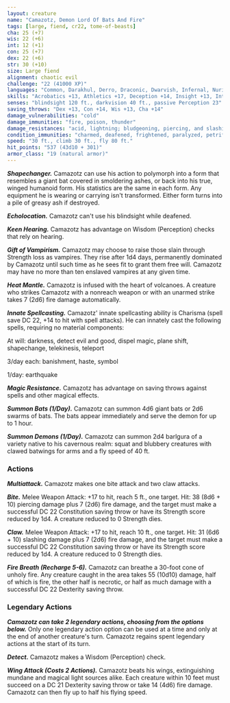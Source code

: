 ```yaml
---
layout: creature
name: "Camazotz, Demon Lord Of Bats And Fire"
tags: [large, fiend, cr22, tome-of-beasts]
cha: 25 (+7)
wis: 22 (+6)
int: 12 (+1)
con: 25 (+7)
dex: 22 (+6)
str: 30 (+10)
size: Large fiend
alignment: chaotic evil
challenge: "22 (41000 XP)"
languages: "Common, Darakhul, Derro, Draconic, Dwarvish, Infernal, Nurian, Primordial, Void Speech; telepathy 300 ft."
skills: "Acrobatics +13, Athletics +17, Deception +14, Insight +13, Intimidation +14, Perception +13"
senses: "blindsight 120 ft., darkvision 40 ft., passive Perception 23"
saving_throws: "Dex +13, Con +14, Wis +13, Cha +14"
damage_vulnerabilities: "cold"
damage_immunities: "fire, poison, thunder"
damage_resistances: "acid, lightning; bludgeoning, piercing, and slashing from nonmagical weapons"
condition_immunities: "charmed, deafened, frightened, paralyzed, petrified, poisoned, stunned"
speed: "30 ft., climb 30 ft., fly 80 ft."
hit_points: "537 (43d10 + 301)"
armor_class: "19 (natural armor)"
---
```


***Shapechanger.*** Camazotz can use his action to polymorph into a form that resembles a giant bat covered in smoldering ashes, or back into his true, winged humanoid form. His statistics are the same in each form. Any equipment he is wearing or carrying isn't transformed. Either form turns into a pile of greasy ash if destroyed.

***Echolocation.*** Camazotz can't use his blindsight while deafened.

***Keen Hearing.*** Camazotz has advantage on Wisdom (Perception) checks that rely on hearing.

***Gift of Vampirism.*** Camazotz may choose to raise those slain through Strength loss as vampires. They rise after 1d4 days, permanently dominated by Camazotz until such time as he sees fit to grant them free will. Camazotz may have no more than ten enslaved vampires at any given time.

***Heat Mantle.*** Camazotz is infused with the heart of volcanoes. A creature who strikes Camazotz with a nonreach weapon or with an unarmed strike takes 7 (2d6) fire damage automatically.

***Innate Spellcasting.*** Camazotz' innate spellcasting ability is Charisma (spell save DC 22, +14 to hit with spell attacks). He can innately cast the following spells, requiring no material components:

At will: darkness, detect evil and good, dispel magic, plane shift, shapechange, telekinesis, teleport

3/day each: banishment, haste, symbol

1/day: earthquake

***Magic Resistance.*** Camazotz has advantage on saving throws against spells and other magical effects.

***Summon Bats (1/Day).*** Camazotz can summon 4d6 giant bats or 2d6 swarms of bats. The bats appear immediately and serve the demon for up to 1 hour.

***Summon Demons (1/Day).*** Camazotz can summon 2d4 barlgura of a variety native to his cavernous realm: squat and blubbery creatures with clawed batwings for arms and a fly speed of 40 ft.

### Actions

***Multiattack.*** Camazotz makes one bite attack and two claw attacks.

***Bite.*** Melee Weapon Attack: +17 to hit, reach 5 ft., one target. Hit: 38 (8d6 + 10) piercing damage plus 7 (2d6) fire damage, and the target must make a successful DC 22 Constitution saving throw or have its Strength score reduced by 1d4. A creature reduced to 0 Strength dies.

***Claw.*** Melee Weapon Attack: +17 to hit, reach 10 ft., one target. Hit: 31 (6d6 + 10) slashing damage plus 7 (2d6) fire damage, and the target must make a successful DC 22 Constitution saving throw or have its Strength score reduced by 1d4. A creature reduced to 0 Strength dies.

***Fire Breath (Recharge 5-6).*** Camazotz can breathe a 30-foot cone of unholy fire. Any creature caught in the area takes 55 (10d10) damage, half of which is fire, the other half is necrotic, or half as much damage with a successful DC 22 Dexterity saving throw.

### Legendary Actions

***Camazotz can take 2 legendary actions, choosing from the options below.*** Only one legendary action option can be used at a time and only at the end of another creature's turn. Camazotz regains spent legendary actions at the start of its turn.

***Detect.*** Camazotz makes a Wisdom (Perception) check.

***Wing Attack (Costs 2 Actions).*** Camazotz beats his wings, extinguishing mundane and magical light sources alike. Each creature within 10 feet must succeed on a DC 21 Dexterity saving throw or take 14 (4d6) fire damage. Camazotz can then fly up to half his flying speed.

